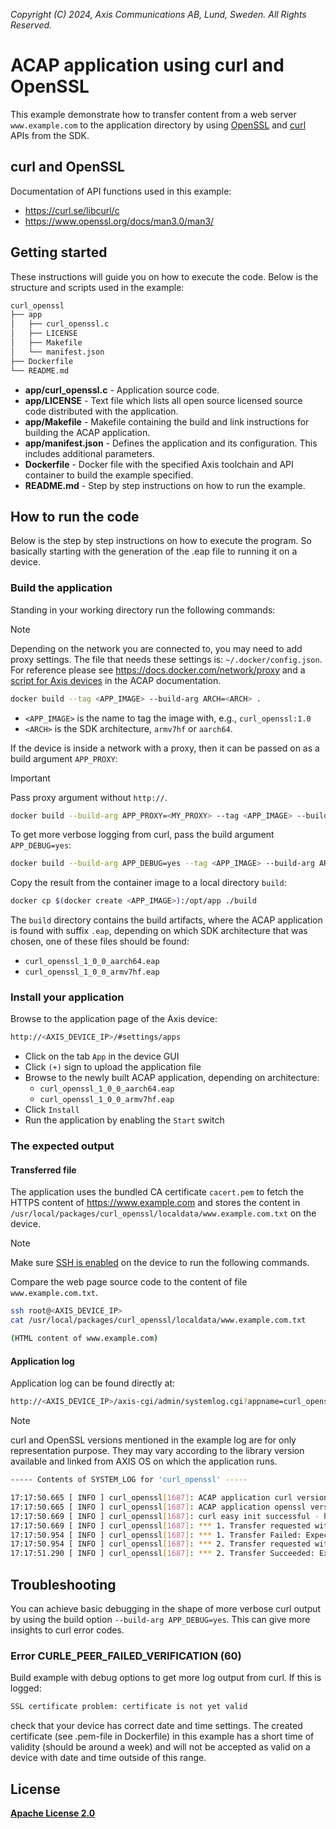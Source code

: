*Copyright (C) 2024, Axis Communications AB, Lund, Sweden. All Rights Reserved.*

# ACAP application using curl and OpenSSL

This example demonstrate how to transfer content from a web server `www.example.com` to the application directory by using [OpenSSL](https://www.openssl.org/) and [curl](https://curl.se/) APIs from the SDK.

## curl and OpenSSL

Documentation of API functions used in this example:

- https://curl.se/libcurl/c
- https://www.openssl.org/docs/man3.0/man3/

## Getting started

These instructions will guide you on how to execute the code. Below is the
structure and scripts used in the example:

```sh
curl_openssl
├── app
│   ├── curl_openssl.c
│   ├── LICENSE
│   ├── Makefile
│   └── manifest.json
├── Dockerfile
└── README.md
```

- **app/curl_openssl.c** - Application source code.
- **app/LICENSE** - Text file which lists all open source licensed source code distributed with the application.
- **app/Makefile** - Makefile containing the build and link instructions for building the ACAP application.
- **app/manifest.json** - Defines the application and its configuration. This includes additional parameters.
- **Dockerfile** - Docker file with the specified Axis toolchain and API container to build the example specified.
- **README.md** - Step by step instructions on how to run the example.

## How to run the code

Below is the step by step instructions on how to execute the program. So
basically starting with the generation of the .eap file to running it on a
device.

### Build the application

Standing in your working directory run the following commands:

> [!NOTE]
>
> Depending on the network you are connected to, you may need to add proxy settings.
> The file that needs these settings is: `~/.docker/config.json`. For reference please see
> https://docs.docker.com/network/proxy and a
> [script for Axis devices](https://axiscommunications.github.io/acap-documentation/docs/develop/build-install-run.html#configure-network-proxy-settings) in the ACAP documentation.

```sh
docker build --tag <APP_IMAGE> --build-arg ARCH=<ARCH> .
```

- `<APP_IMAGE>` is the name to tag the image with, e.g., `curl_openssl:1.0`
- `<ARCH>` is the SDK architecture, `armv7hf` or `aarch64`.

If the device is inside a network with a proxy, then it can be passed on as a
build argument `APP_PROXY`:

> [!IMPORTANT]
> Pass proxy argument without `http://`.

```sh
docker build --build-arg APP_PROXY=<MY_PROXY> --tag <APP_IMAGE> --build-arg ARCH=<ARCH> .
```

To get more verbose logging from curl, pass the build argument `APP_DEBUG=yes`:

```sh
docker build --build-arg APP_DEBUG=yes --tag <APP_IMAGE> --build-arg ARCH=<ARCH> .
```

Copy the result from the container image to a local directory `build`:

```sh
docker cp $(docker create <APP_IMAGE>):/opt/app ./build
```

The `build` directory contains the build artifacts, where the ACAP application
is found with suffix `.eap`, depending on which SDK architecture that was
chosen, one of these files should be found:

- `curl_openssl_1_0_0_aarch64.eap`
- `curl_openssl_1_0_0_armv7hf.eap`

### Install your application

Browse to the application page of the Axis device:

```sh
http://<AXIS_DEVICE_IP>/#settings/apps
```

- Click on the tab `App` in the device GUI
- Click `(+)` sign to upload the application file
- Browse to the newly built ACAP application, depending on architecture:
  - `curl_openssl_1_0_0_aarch64.eap`
  - `curl_openssl_1_0_0_armv7hf.eap`
- Click `Install`
- Run the application by enabling the `Start` switch

### The expected output

#### Transferred file

The application uses the bundled CA certificate `cacert.pem` to fetch the
HTTPS content of https://www.example.com and stores the content in
`/usr/local/packages/curl_openssl/localdata/www.example.com.txt` on the
device.

> [!NOTE]
> Make sure
> [SSH is enabled](https://axiscommunications.github.io/acap-documentation/docs/get-started/set-up-developer-environment/set-up-device.html#access-the-device-through-ssh)
> on the device to run the following commands.

Compare the web page source code to the content of file `www.example.com.txt`.

```sh
ssh root@<AXIS_DEVICE_IP>
cat /usr/local/packages/curl_openssl/localdata/www.example.com.txt

(HTML content of www.example.com)
```

#### Application log

Application log can be found directly at:

```sh
http://<AXIS_DEVICE_IP>/axis-cgi/admin/systemlog.cgi?appname=curl_openssl
```

> [!NOTE]
> curl and OpenSSL versions mentioned in the example log are for only representation
> purpose. They may vary according to the library version available and linked from
> AXIS OS on which the application runs.

```sh
----- Contents of SYSTEM_LOG for 'curl_openssl' -----

17:17:50.665 [ INFO ] curl_openssl[1687]: ACAP application curl version: 8.6.0
17:17:50.665 [ INFO ] curl_openssl[1687]: ACAP application openssl version: OpenSSL 3.0.13 30 Jan 2024
17:17:50.669 [ INFO ] curl_openssl[1687]: curl easy init successful - handle has been created
17:17:50.669 [ INFO ] curl_openssl[1687]: *** 1. Transfer requested without certificate ***
17:17:50.954 [ INFO ] curl_openssl[1687]: *** 1. Transfer Failed: Expected result, transfer without certificate should fail ***
17:17:50.954 [ INFO ] curl_openssl[1687]: *** 2. Transfer requested with CA-cert ***
17:17:51.290 [ INFO ] curl_openssl[1687]: *** 2. Transfer Succeeded: Expected result, transfer with CA-cert should pass ***
```

## Troubleshooting

You can achieve basic debugging in the shape of more verbose curl output by
using the build option `--build-arg APP_DEBUG=yes`. This can give more insights
to curl error codes.

### Error CURLE_PEER_FAILED_VERIFICATION (60)

Build example with debug options to get more log output from curl. If this is
logged:

```txt
SSL certificate problem: certificate is not yet valid
```

check that your device has correct date and time settings. The created
certificate (see .pem-file in Dockerfile) in this example has a short time of
validity (should be around a week) and will not be accepted as valid on a
device with date and time outside of this range.

## License

**[Apache License 2.0](../LICENSE)**
